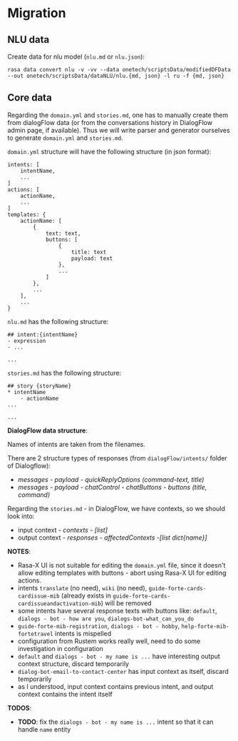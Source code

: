 # Migration

## NLU data
Create data for nlu model (`nlu.md` or `nlu.json`):
```
rasa data convert nlu -v -vv --data onetech/scriptsData/modifiedDFData --out onetech/scriptsData/dataNLU/nlu.{md, json} -l ru -f {md, json}
```
## Core data
Regarding the `domain.yml` and `stories.md`, one has to manually create them from dialogFlow data (or from the conversations history in DialogFlow admin page, if available). Thus we will write parser and generator ourselves to generate `domain.yml` and `stories.md`.

`domain.yml` structure will have the following structure (in json format):
```
intents: [
    intentName,
    ...
]
actions: [
    actionName,
    ...
]
templates: {
    actionName: [
        {
            text: text,
            buttons: [
                {
                    title: text
                    payload: text
                }, 
                ...
            ]
        }, 
        ...
    ],
    ...
}
```

`nlu.md` has the following structure:
```
## intent:{intentName}
- expression
- ...

...
```

`stories.md` has the following structure:
```
## story {storyName}
* intentName
    - actionName
...

...
```

__DialogFlow data structure__:

Names of intents are taken from the filenames.

There are 2 structure types of responses (from `dialogFlow/intents/` folder of Dialogflow):
* _messages - payload - quickReplyOptions (command-text, title)_
* _messages - payload - chatControl - chatButtons - buttons (title, command)_

Regarding the `stories.md` - in DialogFlow, we have contexts, so we should look into:
* input context - _contexts - [list]_
* output context - _responses - affectedContexts -[list dict{name}]_

**NOTES**: 
* Rasa-X UI is not suitable for editing the `domain.yml` file, since it doesn't allow editing templates with buttons - abort using Rasa-X UI for editing actions.
* intents `translate` (no need), `wiki` (no need),  `guide-forte-cards-cardissue-mib` (already exists in `guide-forte-cards-cardissueandactivation-mib`) will be removed
* some intents have several response texts with buttons like: `default`, `dialogs - bot - how are you`, `dialogs-bot-what_can_you_do`
* `guide-forte-mib-registration`, `dialogs - bot - hobby`, `help-forte-mib-fortetravel` intents is mispelled
* configuration from Rustem works really well, need to do some investigation in configuration
* `default` and `dialogs - bot - my name is ...` have interesting output context structure, discard temporarily
* `dialog-bot-email-to-contact-center` has input context as itself, discard temporarily
* as I understood, input context contains previous intent, and output context contains the intent itself

**TODOS**:
* __TODO__: fix the `dialogs - bot - my name is ...` intent so that it can handle `name` entity